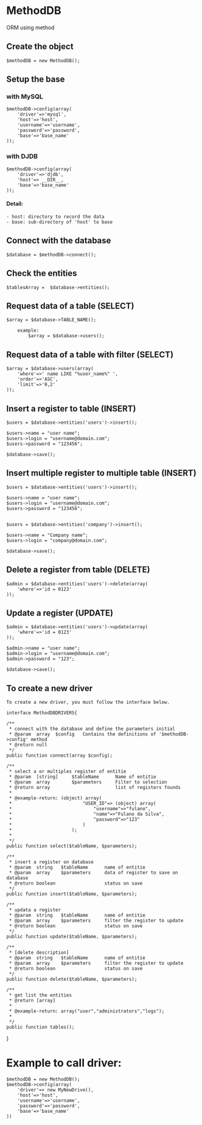 MethodDB
====
ORM using method


## Create the object

    $methodDB = new MethodDB();


## Setup the base

###  with MySQL

    $methodDB->config(array(
    	'driver'=>'mysql',
    	'host'=>'host',
    	'username'=>'username',
    	'password'=>'password',
    	'base'=>'base_name'
    ));

### with DJDB


    $methodDB->config(array(
        'driver'=>'djdb',
        'host'=> __DIR__,
        'base'=>'base_name'
    ));

#### Detail:

    - host: directory to record the data
    - base: sub-directory of 'host' to base


## Connect with the database

    $database = $methodDB->connect();

## Check the entities

    $tablesArray =  $database->entities();

## Request data of a table (SELECT)

    $array = $database->TABLE_NAME();

        example:
            $array = $database->users();    

## Request data of a table with filter (SELECT)

    $array = $database->users(array(
        'where'=>' name LIKE "%user_name%" ',
        'order'=>'ASC',
        'limit'=>'0,2'          
    ));


## Insert a register to table (INSERT)

    $users = $database->entities('users')->insert();

    $users->name = "user name";
    $users->login = "username@domain.com";
    $users->password = "123456";

    $database->save();


## Insert multiple register to multiple table (INSERT)

    $users = $database->entities('users')->insert();

    $users->name = "user name";
    $users->login = "username@domain.com";
    $users->password = "123456";


    $users = $database->entities('company')->insert();

    $users->name = "Company name";
    $users->login = "company@domain.com";

    $database->save();    


## Delete a register from table (DELETE)

    $admin = $database->entities('users')->delete(array(
        'where'=>'id = 0123'   
    ));    


## Update a register (UPDATE)

    $admin = $database->entities('users')->update(array(
        'where'=>'id = 0123'   
    ));

    $admin->name = "user name";
    $admin->login = "username@domain.com";
    $admin->password = "123";

    $database->save();    


## To create a new driver

    To create a new driver, you must follow the interface below.

    interface MethodDBDRIVERS{  

    /**
     * connect with the database and define the parameters initial
     * @param  array  $config   Contains the definitions of '$methodDB->config' method
     * @return null
     */
    public function connect(array $config);

    /**
     * select a or multiples register of entitie
     * @param  [string]     $tableName      Name of entitie
     * @param  array        $parameters     Filter to selection
     * @return array                        list of registers founds
     *
     * @example-return: (object) array(
     *                          "USER_ID"=> (object) array(
     *                              "username"=>"fulano",
     *                              "name"=>"Fulano da Silva",
     *                              "password"=>"123"
     *                          )
     *                      );
     *
     */
    public function select($tableName, $parameters);

    /**
     * insert a register on database
     * @param  string   $tableName      name of entitie
     * @param  array    $parameters     data of register to save on database
     * @return boolean                  status on save
     */
    public function insert($tableName, $parameters);

    /**
     * updata a register
     * @param  string   $tableName      name of entitie
     * @param  array    $parameters     filter the register to update
     * @return boolean                  status on save
     */
    public function update($tableName, $parameters);

    /**
     * [delete description]
     * @param  string   $tableName      name of entitie
     * @param  array    $parameters     filter the register to update
     * @return boolean                  status on save
     */   
    public function delete($tableName, $parameters);

    /**
     * get list the entities
     * @return [array]
     *
     * @example-return: array("user","administrators","logs");
     *
     */
    public function tables();
}


# Example to call driver:
    $methodDB = new MethodDB();
    $methodDB->config(array(
        'driver'=> new MyNewDrive(),
        'host'=>'host',
        'username'=>'username',
        'password'=>'password',
        'base'=>'base_name'
    ))
